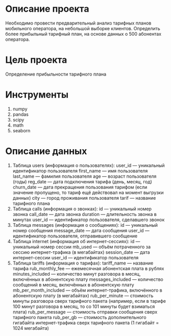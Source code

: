 # Описание проекта #
Необходимо провести предварительный анализ тарифных планов мобильного оператора, на небольшой выборке клиентов.
Определить более прибыльный тарифный план, на основе данных о 500 абонентах оператора.

# Цель проекта # 
Определение прибыльности тарифного плана

# Инструменты #
1. numpy
2. pandas
3. scipy
4. math
5. seaborn

# Описание данных #
1. Таблица users (информация о пользователях):
    user_id — уникальный идентификатор пользователя
    first_name — имя пользователя
    last_name — фамилия пользователя
    age — возраст пользователя (годы)
    reg_date — дата подключения тарифа (день, месяц, год)
    churn_date — дата прекращения пользования тарифом (если значение пропущено, то тариф ещё действовал на момент выгрузки данных)
    city — город проживания пользователя
    tarif — название тарифного плана 
2. Таблица calls (информация о звонках):
    id — уникальный номер звонка
    call_date — дата звонка
    duration — длительность звонка в минутах
    user_id — идентификатор пользователя, сделавшего звонок
3. Таблица messages (информация о сообщениях):
    id — уникальный номер сообщения
    message_date — дата сообщения
    user_id — идентификатор пользователя, отправившего сообщение
4. Таблица internet (информация об интернет-сессиях):
    id — уникальный номер сессии
    mb_used — объём потраченного за сессию интернет-трафика (в мегабайтах)
    session_date — дата интернет-сессии
    user_id — идентификатор пользователя
5. Таблица tariffs (информация о тарифах):
    tariff_name — название тарифа
    rub_monthly_fee — ежемесячная абонентская плата в рублях
    minutes_included — количество минут разговора в месяц, включённых в абонентскую плату
    messages_included — количество сообщений в месяц, включённых в абонентскую плату
    mb_per_month_included — объём интернет-трафика, включённого в абонентскую плату (в мегабайтах)
    rub_per_minute — стоимость минуты разговора сверх тарифного пакета (например, если в тарифе 100 минут разговора в месяц, то со 101 минуты будет взиматься плата)
    rub_per_message — стоимость отправки сообщения сверх тарифного пакета
    rub_per_gb — стоимость дополнительного гигабайта интернет-трафика сверх тарифного пакета (1 гигабайт = 1024 мегабайта)
